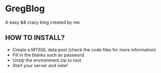 # GregBlog
A easy &amp;&amp; crazy blog created by me.  

## HOW TO INSTALL?
- Create a MYSQL data pool (check the code files for more information)
- Fill in the blanks such as password.
- Unzip the environment.zip to root.
- Start your server and view!
